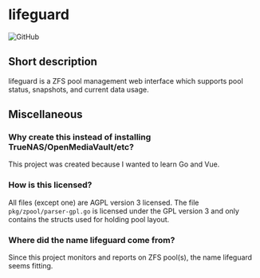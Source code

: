 # lifeguard
![GitHub](https://img.shields.io/github/license/ConfusedPolarBear/lifeguard)

## Short description
lifeguard is a ZFS pool management web interface which supports pool status, snapshots, and current data usage. 

## Miscellaneous
### Why create this instead of installing TrueNAS/OpenMediaVault/etc?
This project was created because I wanted to learn Go and Vue.

### How is this licensed?
All files (except one) are AGPL version 3 licensed. The file ``pkg/zpool/parser-gpl.go`` is licensed under the GPL version 3 and only contains the structs used for holding pool layout.

### Where did the name lifeguard come from?
Since this project monitors and reports on ZFS pool(s), the name lifeguard seems fitting.
